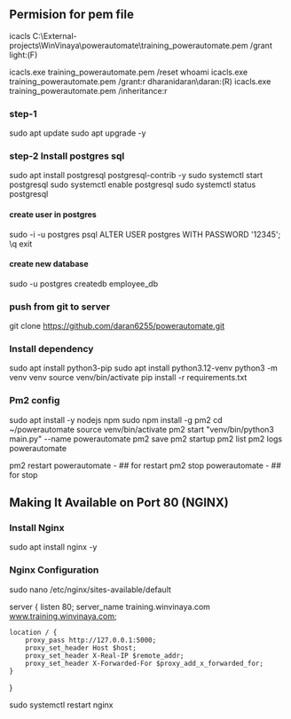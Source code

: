 ## Permision for pem file
icacls C:\External-projects\WinVinaya\powerautomate\training_powerautomate.pem /grant light:(F)

icacls.exe training_powerautomate.pem /reset
whoami
icacls.exe training_powerautomate.pem /grant:r dharanidaran\daran:(R)
icacls.exe training_powerautomate.pem /inheritance:r

### step-1
sudo apt update
sudo apt upgrade -y

### step-2 Install postgres sql
sudo apt install postgresql postgresql-contrib -y
sudo systemctl start postgresql
sudo systemctl enable postgresql
sudo systemctl status postgresql

#### create user in postgres
sudo -i -u postgres
psql
ALTER USER postgres WITH PASSWORD '12345';
\q
exit

#### create new database 
sudo -u postgres createdb employee_db


### push from git to server

git clone https://github.com/daran6255/powerautomate.git


### Install dependency
sudo apt install python3-pip
sudo apt install python3.12-venv
python3 -m venv venv
source venv/bin/activate
pip install -r requirements.txt

### Pm2 config
sudo apt install -y nodejs npm
sudo npm install -g pm2
cd ~/powerautomate
source venv/bin/activate
pm2 start "venv/bin/python3 main.py" --name powerautomate
pm2 save
pm2 startup
pm2 list
pm2 logs powerautomate

pm2 restart powerautomate - ## for restart
pm2 stop powerautomate - ## for stop


## Making It Available on Port 80 (NGINX)

### Install Nginx
sudo apt install nginx -y

### Nginx Configuration
sudo nano /etc/nginx/sites-available/default

server {
	listen 80;
	server_name training.winvinaya.com www.training.winvinaya.com;

	location / {
		proxy_pass http://127.0.0.1:5000;
		proxy_set_header Host $host;
		proxy_set_header X-Real-IP $remote_addr;
		proxy_set_header X-Forwarded-For $proxy_add_x_forwarded_for;
	}
}


sudo systemctl restart nginx